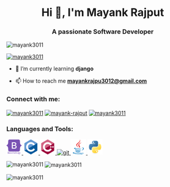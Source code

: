 <h1 align="center">Hi 👋, I'm Mayank Rajput</h1>
<h3 align="center">A passionate Software Developer</h3>

<p align="left"> <img src="https://komarev.com/ghpvc/?username=mayank3011&label=Profile%20views&color=0e75b6&style=flat" alt="mayank3011" /> </p>

<p align="left"> <a href="https://github.com/ryo-ma/github-profile-trophy"><img src="https://github-profile-trophy.vercel.app/?username=mayank3011" alt="mayank3011" /></a> </p>

- 🌱 I’m currently learning **django**

- 📫 How to reach me **mayankrajpu3012@gmail.com**

<h3 align="left">Connect with me:</h3>
<p align="left">
<a href="https://dev.to/mayank3011" target="blank"><img align="center" src="https://raw.githubusercontent.com/rahuldkjain/github-profile-readme-generator/master/src/images/icons/Social/devto.svg" alt="mayank3011" height="30" width="40" /></a>
<a href="https://linkedin.com/in/mayank-rajput" target="blank"><img align="center" src="https://raw.githubusercontent.com/rahuldkjain/github-profile-readme-generator/master/src/images/icons/Social/linked-in-alt.svg" alt="mayank-rajput" height="30" width="40" /></a>
<a href="https://codesandbox.com/mayank3011" target="blank"><img align="center" src="https://raw.githubusercontent.com/rahuldkjain/github-profile-readme-generator/master/src/images/icons/Social/codesandbox.svg" alt="mayank3011" height="30" width="40" /></a>
</p>

<h3 align="left">Languages and Tools:</h3>
<p align="left"> <a href="https://getbootstrap.com" target="_blank" rel="noreferrer"> <img src="https://raw.githubusercontent.com/devicons/devicon/master/icons/bootstrap/bootstrap-plain-wordmark.svg" alt="bootstrap" width="40" height="40"/> </a> <a href="https://www.cprogramming.com/" target="_blank" rel="noreferrer"> <img src="https://raw.githubusercontent.com/devicons/devicon/master/icons/c/c-original.svg" alt="c" width="40" height="40"/> </a> <a href="https://www.w3schools.com/cpp/" target="_blank" rel="noreferrer"> <img src="https://raw.githubusercontent.com/devicons/devicon/master/icons/cplusplus/cplusplus-original.svg" alt="cplusplus" width="40" height="40"/> </a> <a href="https://git-scm.com/" target="_blank" rel="noreferrer"> <img src="https://www.vectorlogo.zone/logos/git-scm/git-scm-icon.svg" alt="git" width="40" height="40"/> </a> <a href="https://www.java.com" target="_blank" rel="noreferrer"> <img src="https://raw.githubusercontent.com/devicons/devicon/master/icons/java/java-original.svg" alt="java" width="40" height="40"/> </a> <a href="https://www.python.org" target="_blank" rel="noreferrer"> <img src="https://raw.githubusercontent.com/devicons/devicon/master/icons/python/python-original.svg" alt="python" width="40" height="40"/> </a> </p>

<p><img align="left" src="https://github-readme-stats.vercel.app/api/top-langs?username=mayank3011&show_icons=true&locale=en&layout=compact" alt="mayank3011" /></p>

<p>&nbsp;<img align="center" src="https://github-readme-stats.vercel.app/api?username=mayank3011&show_icons=true&locale=en" alt="mayank3011" /></p>

<p><img align="center" src="https://github-readme-streak-stats.herokuapp.com/?user=mayank3011&" alt="mayank3011" /></p>
